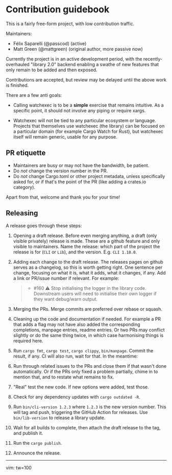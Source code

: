 # Contribution guidebook


This is a fairly free-form project, with low contribution traffic.

Maintainers:

- Félix Saparelli (@passcod) (active)
- Matt Green (@mattgreen) (original author, more passive now)

Currently the project is in an active development period, with the recently-overhauled "library 2.0"
backend enabling a swathe of new features that only remain to be added and then exposed.

Contributions are accepted, but review may be delayed until the above work is finished.

There are a few anti goals:

- Calling watchexec is to be a **simple** exercise that remains intuitive. As a specific point, it
  should not involve any piping or require xargs.

- Watchexec will not be tied to any particular ecosystem or language. Projects that themselves use
  watchexec (the library) can be focused on a particular domain (for example Cargo Watch for Rust),
  but watchexec itself will remain generic, usable for any purpose.


## PR etiquette

- Maintainers are busy or may not have the bandwidth, be patient.
- Do _not_ change the version number in the PR.
- Do _not_ change Cargo.toml or other project metadata, unless specifically asked for, or if that's
  the point of the PR (like adding a crates.io category).

Apart from that, welcome and thank you for your time!


## Releasing

A release goes through these steps:

1. Opening a draft release. Before even merging anything, a draft (only visible privately) release
   is made. These are a github feature and only visible to maintainers. Name the release: which part
   of the project the release is for (`CLI` or `Lib`), and the version. E.g. `CLI 1.18.0`.

2. Adding each change to the draft release. The releases pages on github serves as a changelog, so
   this is worth getting right. One sentence per change, focusing on what it is, what it adds, what
   it changes, if any. Add a link or PR/issue number if relevant. For example:

   > - #160 :warning: Stop initialising the logger in the library code. Downstream users will need
   >   to initialise their own logger if they want debug/warn output.

3. Merging the PRs. Merge commits are preferred over rebase or squash.

4. Cleaning up the code and documentation if needed. For example a PR that adds a flag may not have
   also added the corresponding completions, manpage entries, readme entries. Or two PRs may
   conflict slightly or do the same thing twice, in which case harmonising things is required here.

5. Run `cargo fmt`, `cargo test`, `cargo clippy`, `bin/manpage`. Commit the result, if any.
   CI will also run, wait for that. In the meantime:

6. Run through related issues to the PRs and close them if that wasn't done automatically. Or if the
   PRs only fixed a problem partially, chime in to mention that, and to restate what remains to fix.

7. "Real" test the new code. If new options were added, test those.

8. Check for any dependency updates with `cargo outdated -R`.

9. Run `bin/cli-version 1.2.3` where `1.2.3` is the new version number. This will tag and push,
   triggering the GitHub Action for releases. Use `bin/lib-version` to release a library update.

10. Wait for all builds to complete, then attach the draft release to the tag, and publish it.

11. Run the `cargo publish`.

12. Announce the release.

---
vim: tw=100
